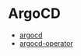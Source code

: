 # ArgoCD

- [argocd](https://argo-cd.readthedocs.io/en/stable/)
- [argocd-operator](https://operatorhub.io/operator/argocd-operator)
